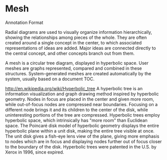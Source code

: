 # Mesh
Annotation Format

Radial diagrams are used to visually organize information hierarchically, showing the relationships among pieces of the whole. They are often created around a single concept in the center, to which associated representations of ideas are added. Major ideas are connected directly to the central concept, and other concepts branch out from them.

A mesh is a circular tree diagram, displayed in hyperbolic space. User meshes are graphs represented, compared and combined in these structures. System-generated meshes are created automatically by the system, usually based on a document TOC.

http://en.wikipedia.org/wiki/Hyperbolic_tree
A hyperbolic tree is an information visualization and graph drawing method inspired by hyperbolic geometry. Nodes in focus are placed in the center and given more room, while out-of-focus nodes are compressed near  boundaries. Focusing on a different node brings it and its children to the center of the disk, while uninteresting portions of the tree are compressed. Hyperbolic trees employ hyperbolic space, which intrinsically has "more room" than Euclidean space. The Poincaré disk model of hyperbolic geometry displays the entire hyperbolic plane within a unit disk, making the entire tree visible at once. The unit disk gives a fish-eye lens view of the plane, giving more emphasis to nodes which are in focus and displaying nodes further out of focus closer to the boundary of the disk. Hyperbolic trees were patented in the U.S. by Xerox in 1996, since expired.
